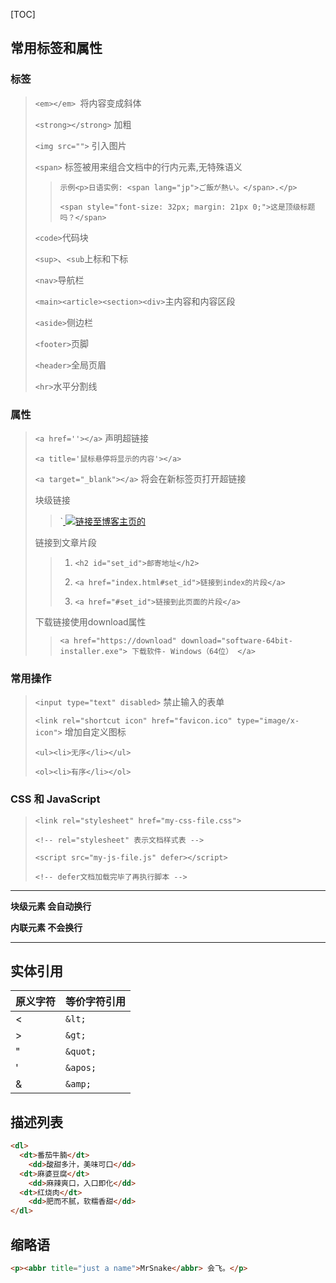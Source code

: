 [TOC]

## 常用标签和属性

### 标签

> `<em></em> `将内容变成斜体
>
> `<strong></strong>` 加粗
>
> `<img src="">`	引入图片
>
> `<span>` 标签被用来组合文档中的行内元素,无特殊语义
>
> > `示例<p>日语实例: <span lang="jp">ご飯が熱い。</span>.</p>`
> >
> > `<span style="font-size: 32px; margin: 21px 0;">这是顶级标题吗？</span>`
>
> `<code>`代码块
>
> `<sup>`、`<sub`上标和下标
>
> `<nav>`导航栏
>
> `<main><article><section><div>`主内容和内容区段
>
> `<aside>`侧边栏
>
> `<footer>`页脚
>
> `<header>`全局页眉
>
> `<hr>`水平分割线 

### 属性

>`<a href=''></a>` 声明超链接
>
>`<a title='鼠标悬停将显示的内容'></a>`
>
>`<a target="_blank"></a>` 将会在新标签页打开超链接
>
>块级链接
>
>> `<a href="https://mrsnake.top/">  <img src="naruto.jpg" alt="链接至博客主页的">
>> </a>
>
>链接到文章片段
>
>> 1. `<h2 id="set_id">邮寄地址</h2>`
>>
>> 2. `<a href="index.html#set_id">链接到index的片段</a>`
>> 3. `<a href="#set_id">链接到此页面的片段</a>`
>
>下载链接使用download属性
>
>> `<a href="https://download"
>>    download="software-64bit-installer.exe">
>>   下载软件- Windows（64位）
>> </a>`

### 常用操作

>`<input type="text" disabled>` 禁止输入的表单
>
>`<link rel="shortcut icon" href="favicon.ico" type="image/x-icon">` 增加自定义图标
>
>`<ul><li>无序</li></ul>`
>
>`<ol><li>有序</li></ol>`

### CSS 和 JavaScript

>`<link rel="stylesheet" href="my-css-file.css">`
>
>`<!-- rel="stylesheet" 表示文档样式表 -->`
>
>`<script src="my-js-file.js" defer></script>`
>
>`<!-- defer文档加载完毕了再执行脚本 -->`

------

**块级元素	会自动换行**

**内联元素	不会换行**

------

## 实体引用

| 原义字符 | 等价字符引用 |
| :------- | :----------- |
| <        | `&lt;`       |
| >        | `&gt;`       |
| "        | `&quot;`     |
| '        | `&apos;`     |
| &        | `&amp;`      |

## 描述列表

```html
<dl>
  <dt>番茄牛腩</dt>
    <dd>酸甜多汁，美味可口</dd>
  <dt>麻婆豆腐</dt>
    <dd>麻辣爽口，入口即化</dd>
  <dt>红烧肉</dt>
    <dd>肥而不腻，软糯香甜</dd>
</dl>
```

## 缩略语

```html
<p><abbr title="just a name">MrSnake</abbr> 会飞。</p>
```


